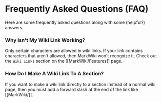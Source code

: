 Frequently Asked Questions (FAQ)
================================

Here are some frequently asked questions along with some (helpful?) answers.

### Why Isn't My Wiki Link Working?

Only certain characters are allowed in wiki links. If your link contains
characters that aren't allowed, then MarkWiki won't recognize it. Check out
the `Wiki Links` section on the [[MarkWiki/Features]] page.

### How Do I Make A Wiki Link To A Section?

If you want to make a wiki link directly to a section instead of a normal wiki
page, then you must add a forward slash at the end of the link like
[[MarkWiki/]].


